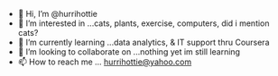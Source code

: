 - 👋 Hi, I’m @hurrihottie
- 👀 I’m interested in ...cats, plants, exercise, computers, did i mention cats?
- 🌱 I’m currently learning ...data analytics, & IT support thru Coursera
- 💞️ I’m looking to collaborate on ...nothing yet im still learning
- 📫 How to reach me ... hurrihottie@yahoo.com

<!---
hurrihottie/hurrihottie is a ✨ special ✨ repository because its `README.md` (this file) appears on your GitHub profile.
You can click the Preview link to take a look at your changes.
--->
